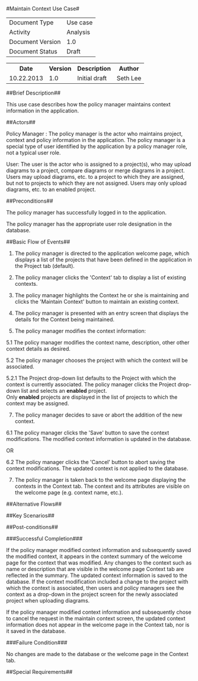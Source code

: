 #Maintain Context Use Case#

<TABLE>
<TR><TD>Document Type</TD><TD>Use case</TD></TR>
<TR><TD>Activity</TD><TD>Analysis</TD></TR>
<TR><TD>Document Version</TD><TD>1.0</TD></TR>
<TR><TD>Document Status</TD><TD>Draft</TD></TR>
</TABLE>

<TABLE>
<TR><TH>Date</TH><TH>Version</TH><TH>Description</TH><TH>Author</TH></TR>
<TR><TD>10.22.2013</TD><TD>1.0</TD><TD>Initial draft</TD><TD>Seth Lee</TD></TR>
</TABLE>

##Brief Description##

This use case describes how the policy manager maintains context information in the application.

##Actors##

Policy Manager : The policy manager is the actor who maintains project, context and policy 
information in the application.  The policy manager is a special type of user identified
by the application by a policy manager role, not a typical user role.

User: The user is the actor who is assigned to a project(s), who may upload diagrams to a project,
compare diagrams or merge diagrams in a project.  Users may upload diagrams, etc. to a project
to which they are assigned, but not to projects to which they are not assigned.  Users may 
only upload diagrams, etc. to an enabled project.

##Preconditions##

The policy manager has successfully logged in to the application.

The policy manager has the appropriate user role designation in the database.


##Basic Flow of Events##

1. The policy manager is directed to the application welcome page, which displays a list of the 
projects that have been defined in the application in the Project tab (default).  

2.  The policy manager clicks the 'Context' tab to display a list of existing contexts.

3.  The policy manager highlights the Context he or she is maintaining and clicks the 'Maintain Context' 
button to maintain an existing context.  

4.  The policy manager is presented with an entry screen that displays the details for the Context
being maintained.  

5.  The policy manager modifies the context information:

5.1  The policy manager modifies the context name, description, other other context details as desired.    

5.2  The policy manager chooses the project with which the context will be associated.  

5.2.1	 The Project drop-down list defaults to the Project with which the context is currently associated.
The policy manager clicks the Project drop-down list and selects an **enabled** project.  
Only **enabled** projects are displayed in the list of projects to which the context may be 
assigned.

7.  The policy manager decides to save or abort the addition of the new context.

6.1  The policy manager clicks the 'Save' button to save the context modifications. The modified context 
information is updated in the database.

OR

6.2  The policy manager clicks the 'Cancel' button to abort saving the context modifications.  The updated
 context is not applied to the database. 

7.  The policy manager is taken back to the welcome page displaying the contexts in the 
Context tab.  The context and its attributes are visible on the welcome page (e.g. context name, etc.).

##Alternative Flows##


##Key Scenarios##


##Post-conditions##

###Successful Completion###

If the policy manager modified context information and subsequently saved the modified context, it appears in the 
context summary of the welcome page for the context that was modified.  Any changes to the context such as name or 
description that are visible in the welcome page Context tab are reflected in the summary.  The updated context
 information is saved to the database.  If the context modification included a change to the project with 
 which the context is associated, then users and policy managers see the context as a drop-down in the project
 screen for the newly associated project when uploading diagrams.

If the policy manager modified context information and subsequently chose to cancel the request in the maintain
context screen, the updated context information does not appear in the welcome page in the Context tab, 
nor is it saved in the database.

###Failure Condition###

No changes are made to the database or the welcome page in the Context tab.  


##Special Requirements##

